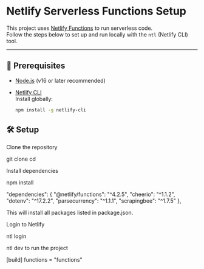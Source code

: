 # Netlify Serverless Functions Setup

This project uses [Netlify Functions](https://docs.netlify.com/functions/overview/) to run serverless code.  
Follow the steps below to set up and run locally with the `ntl` (Netlify CLI) tool.

---

## 🚀 Prerequisites

- [Node.js](https://nodejs.org/) (v16 or later recommended)
- [Netlify CLI](https://docs.netlify.com/cli/get-started/)  
  Install globally:

  ```bash
  npm install -g netlify-cli
  ```

## 🛠 Setup

Clone the repository

git clone <your-repo-url>
cd <project-folder>

Install dependencies

npm install

"dependencies": {
"@netlify/functions": "^4.2.5",
"cheerio": "^1.1.2",
"dotenv": "^17.2.2",
"parsecurrency": "^1.1.1",
"scrapingbee": "^1.7.5"
},

This will install all packages listed in package.json.

Login to Netlify

ntl login

ntl dev to run the project

[build]
functions = "functions"
